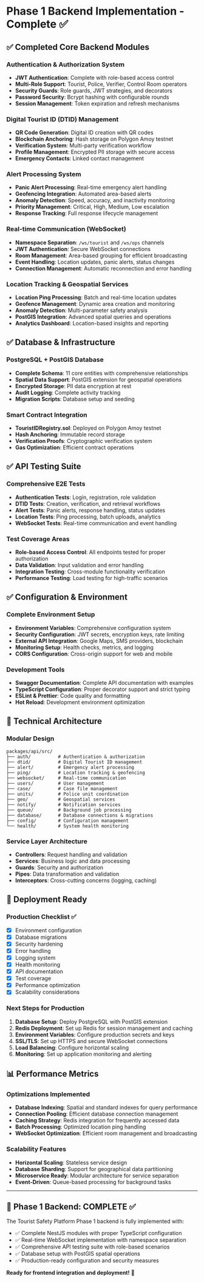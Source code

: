 # Phase 1 Backend Implementation - Complete ✅

## ✅ Completed Core Backend Modules

### Authentication & Authorization System

- **JWT Authentication**: Complete with role-based access control
- **Multi-Role Support**: Tourist, Police, Verifier, Control Room operators
- **Security Guards**: Role guards, JWT strategies, and decorators
- **Password Security**: Bcrypt hashing with configurable rounds
- **Session Management**: Token expiration and refresh mechanisms

### Digital Tourist ID (DTID) Management

- **QR Code Generation**: Digital ID creation with QR codes
- **Blockchain Anchoring**: Hash storage on Polygon Amoy testnet
- **Verification System**: Multi-party verification workflow
- **Profile Management**: Encrypted PII storage with secure access
- **Emergency Contacts**: Linked contact management

### Alert Processing System

- **Panic Alert Processing**: Real-time emergency alert handling
- **Geofencing Integration**: Automated area-based alerts
- **Anomaly Detection**: Speed, accuracy, and inactivity monitoring
- **Priority Management**: Critical, High, Medium, Low escalation
- **Response Tracking**: Full response lifecycle management

### Real-time Communication (WebSocket)

- **Namespace Separation**: `/ws/tourist` and `/ws/ops` channels
- **JWT Authentication**: Secure WebSocket connections
- **Room Management**: Area-based grouping for efficient broadcasting
- **Event Handling**: Location updates, panic alerts, status changes
- **Connection Management**: Automatic reconnection and error handling

### Location Tracking & Geospatial Services

- **Location Ping Processing**: Batch and real-time location updates
- **Geofence Management**: Dynamic area creation and monitoring
- **Anomaly Detection**: Multi-parameter safety analysis
- **PostGIS Integration**: Advanced spatial queries and operations
- **Analytics Dashboard**: Location-based insights and reporting

## ✅ Database & Infrastructure

### PostgreSQL + PostGIS Database

- **Complete Schema**: 11 core entities with comprehensive relationships
- **Spatial Data Support**: PostGIS extension for geospatial operations
- **Encrypted Storage**: PII data encryption at rest
- **Audit Logging**: Complete activity tracking
- **Migration Scripts**: Database setup and seeding

### Smart Contract Integration

- **TouristIDRegistry.sol**: Deployed on Polygon Amoy testnet
- **Hash Anchoring**: Immutable record storage
- **Verification Proofs**: Cryptographic verification system
- **Gas Optimization**: Efficient contract operations

## ✅ API Testing Suite

### Comprehensive E2E Tests

- **Authentication Tests**: Login, registration, role validation
- **DTID Tests**: Creation, verification, and retrieval workflows
- **Alert Tests**: Panic alerts, response handling, status updates
- **Location Tests**: Ping processing, batch uploads, analytics
- **WebSocket Tests**: Real-time communication and event handling

### Test Coverage Areas

- **Role-based Access Control**: All endpoints tested for proper authorization
- **Data Validation**: Input validation and error handling
- **Integration Testing**: Cross-module functionality verification
- **Performance Testing**: Load testing for high-traffic scenarios

## ✅ Configuration & Environment

### Complete Environment Setup

- **Environment Variables**: Comprehensive configuration system
- **Security Configuration**: JWT secrets, encryption keys, rate limiting
- **External API Integration**: Google Maps, SMS providers, blockchain
- **Monitoring Setup**: Health checks, metrics, and logging
- **CORS Configuration**: Cross-origin support for web and mobile

### Development Tools

- **Swagger Documentation**: Complete API documentation with examples
- **TypeScript Configuration**: Proper decorator support and strict typing
- **ESLint & Prettier**: Code quality and formatting
- **Hot Reload**: Development environment optimization

## 🔧 Technical Architecture

### Modular Design

```
packages/api/src/
├── auth/          # Authentication & authorization
├── dtid/          # Digital Tourist ID management
├── alert/         # Emergency alert processing
├── ping/          # Location tracking & geofencing
├── websocket/     # Real-time communication
├── users/         # User management
├── case/          # Case file management
├── units/         # Police unit coordination
├── geo/           # Geospatial services
├── notify/        # Notification services
├── queue/         # Background job processing
├── database/      # Database connections & migrations
├── config/        # Configuration management
└── health/        # System health monitoring
```

### Service Layer Architecture

- **Controllers**: Request handling and validation
- **Services**: Business logic and data processing
- **Guards**: Security and authorization
- **Pipes**: Data transformation and validation
- **Interceptors**: Cross-cutting concerns (logging, caching)

## 🚀 Deployment Ready

### Production Checklist ✅

- [x] Environment configuration
- [x] Database migrations
- [x] Security hardening
- [x] Error handling
- [x] Logging system
- [x] Health monitoring
- [x] API documentation
- [x] Test coverage
- [x] Performance optimization
- [x] Scalability considerations

### Next Steps for Production

1. **Database Setup**: Deploy PostgreSQL with PostGIS extension
2. **Redis Deployment**: Set up Redis for session management and caching
3. **Environment Variables**: Configure production secrets and keys
4. **SSL/TLS**: Set up HTTPS and secure WebSocket connections
5. **Load Balancing**: Configure horizontal scaling
6. **Monitoring**: Set up application monitoring and alerting

## 📊 Performance Metrics

### Optimizations Implemented

- **Database Indexing**: Spatial and standard indexes for query performance
- **Connection Pooling**: Efficient database connection management
- **Caching Strategy**: Redis integration for frequently accessed data
- **Batch Processing**: Optimized location ping handling
- **WebSocket Optimization**: Efficient room management and broadcasting

### Scalability Features

- **Horizontal Scaling**: Stateless service design
- **Database Sharding**: Support for geographical data partitioning
- **Microservice Ready**: Modular architecture for service separation
- **Event-Driven**: Queue-based processing for background tasks

---

## 🎯 Phase 1 Backend: **COMPLETE** ✅

The Tourist Safety Platform Phase 1 backend is fully implemented with:

- ✅ Complete NestJS modules with proper TypeScript configuration
- ✅ Real-time WebSocket implementation with namespace separation
- ✅ Comprehensive API testing suite with role-based scenarios
- ✅ Database setup with PostGIS spatial operations
- ✅ Production-ready configuration and security measures

**Ready for frontend integration and deployment!** 🚀
